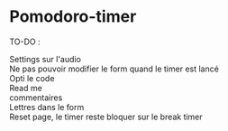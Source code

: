 # Pomodoro-timer


TO-DO :

Settings sur l'audio<br>
Ne pas pouvoir modifier le form quand le timer est lancé<br>
Opti le code <br>
Read me<br>
commentaires<br>
Lettres dans le form<br>
Reset page, le timer reste bloquer sur le break timer<br>
